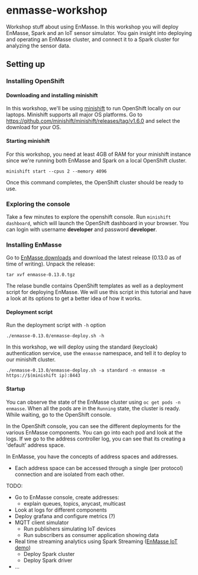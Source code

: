 # enmasse-workshop
Workshop stuff about using EnMasse. In this workshop you will deploy EnMasse, Spark and an IoT
sensor simulator. You gain insight into deploying and operating an EnMasse cluster, and connect it
to a Spark cluster for analyzing the sensor data.

## Setting up

### Installing OpenShift

#### Downloading and installing minishift

In this workshop, we'll be using [minishift](https://github.com/minishift/minishift/) to run OpenShift locally on our laptops. Minishift supports all major OS platforms.  Go to https://github.com/minishift/minishift/releases/tag/v1.6.0 and select the download for your OS. 

#### Starting minishift

For this workshop, you need at least 4GB of RAM for your minishift instance since we're running both EnMasse and
Spark on a local OpenShift cluster.

```
minishift start --cpus 2 --memory 4096
```

Once this command completes, the OpenShift cluster should be ready to use.

### Exploring the console

Take a few minutes to explore the openshift console. Run `minishift dashboard`, which will launch
the OpenShift dashboard in your browser. You can login with username <b>developer</b> and password
<b>developer</b>. 

### Installing EnMasse

Go to [EnMasse downloads](https://github.com/EnMasseProject/enmasse/releases/latest) and download
the latest release (0.13.0 as of time of writing). Unpack the release:

```
tar xvf enmasse-0.13.0.tgz
```

The relase bundle contains OpenShift templates as well as a deployment script for deploying EnMasse.
We will use this script in this tutorial and have a look at its options to get a better idea of how
it works.

#### Deployment script

Run the deployment script with `-h` option

```
./enmasse-0.13.0/enmasse-deploy.sh -h
```

In this workshop, we will deploy using the standard (keycloak) authentication service, use the `enmasse` namespace, and tell it to deploy to our minishift cluster.

```
./enmasse-0.13.0/enmasse-deploy.sh -a standard -n enmasse -m https://$(minishift ip):8443
```

#### Startup

You can observe the state of the EnMasse cluster using `oc get pods -n enmasse`. When all the pods are in the `Running` state, the cluster is ready. While waiting, go to the OpenShift console.

In the OpenShift console, you can see the different deployments for the various EnMasse components. You can go into each pod and look at the logs. If we go to the address controller log, you can see that its creating a 'default' address space.

In EnMasse, you have the concepts of address spaces and addresses.

* Each address space can be accessed through a single (per protocol) connection and are isolated
  from each other.

TODO:
   * Go to EnMasse console, create addresses:
      * explain queues, topics, anycast, multicast
   * Look at  logs for different components
   * Deploy grafana and configure metrics (?)
   * MQTT client simulator
      * Run publishers simulating IoT devices
      * Run subscribers as consumer application showing data
   * Real time streaming analytics using Spark Streaming ([EnMasse IoT demo](https://github.com/ppatierno/enmasse-iot-demo/blob/master/spark.md))
      * Deploy Spark cluster
      * Deploy Spark driver
   * ...
